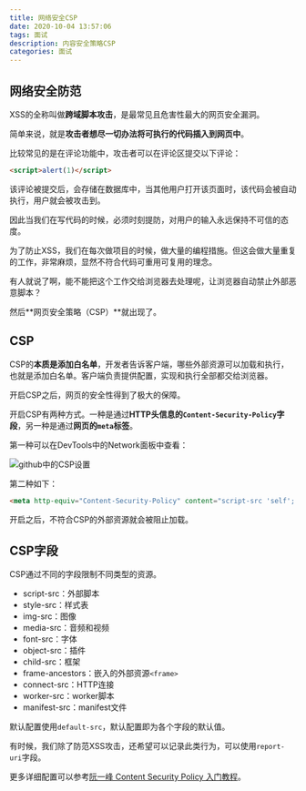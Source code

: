 ```yaml
---
title: 网络安全CSP
date: 2020-10-04 13:57:06
tags: 面试
description: 内容安全策略CSP
categories: 面试
---
```


## 网络安全防范

XSS的全称叫做**跨域脚本攻击**，是最常见且危害性最大的网页安全漏洞。

简单来说，就是**攻击者想尽一切办法将可执行的代码插入到网页中**。

比较常见的是在评论功能中，攻击者可以在评论区提交以下评论：

``` html
<script>alert(1)</script>
```

该评论被提交后，会存储在数据库中，当其他用户打开该页面时，该代码会被自动执行，用户就会被攻击到。

因此当我们在写代码的时候，必须时刻提防，对用户的输入永远保持不可信的态度。

为了防止XSS，我们在每次做项目的时候，做大量的编程措施。但这会做大量重复的工作，非常麻烦，显然不符合代码可重用可复用的理念。

有人就说了啊，能不能把这个工作交给浏览器去处理呢，让浏览器自动禁止外部恶意脚本？

然后**网页安全策略（CSP）**就出现了。

## CSP

CSP的**本质是添加白名单**，开发者告诉客户端，哪些外部资源可以加载和执行，也就是添加白名单。客户端负责提供配置，实现和执行全部都交给浏览器。

开启CSP之后，网页的安全性得到了极大的保障。

开启CSP有两种方式。一种是通过**HTTP头信息的`Content-Security-Policy`字段**，另一种是通过**网页的`meta`标签**。

第一种可以在DevTools中的Network面板中查看：

![github中的CSP设置](0.png)

第二种如下：

``` html
<meta http-equiv="Content-Security-Policy" content="script-src 'self'; object-src 'none'; style-src cdn.example.org third-party.org; child-src https:">
```

开启之后，不符合CSP的外部资源就会被阻止加载。

## CSP字段

CSP通过不同的字段限制不同类型的资源。

- script-src：外部脚本
- style-src：样式表
- img-src：图像
- media-src：音频和视频
- font-src：字体
- object-src：插件
- child-src：框架
- frame-ancestors：嵌入的外部资源``<frame>``
- connect-src：HTTP连接
- worker-src：worker脚本
- manifest-src：manifest文件

默认配置使用`default-src`，默认配置即为各个字段的默认值。

有时候，我们除了防范XSS攻击，还希望可以记录此类行为，可以使用`report-uri`字段。

更多详细配置可以参考[阮一峰 Content Security Policy 入门教程](http://www.ruanyifeng.com/blog/2016/09/csp.html)。